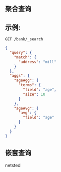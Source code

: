 ## 聚合查询
## 示例:
```
GET /bank/_search
```
```json
{
  "query": {
    "match": {
      "address": "mill"
    }
  },
  "aggs": {
    "ageAgg": {
      "terms": {
        "field": "age",
        "size": 10
      }
    },
    "ageAvg": {
      "avg": {
        "field": "age"
      }
    }
  }
}
```

## 嵌套查询
netsted